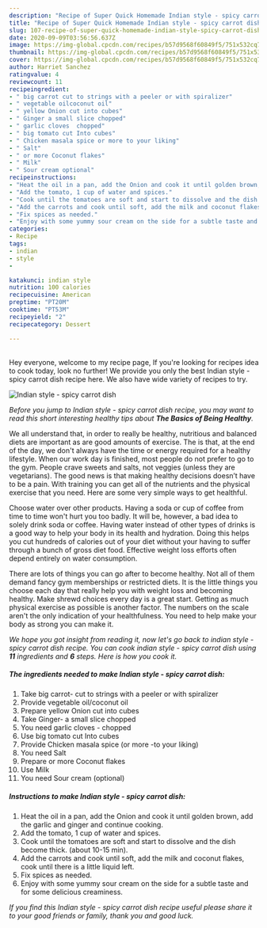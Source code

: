```yaml
---
description: "Recipe of Super Quick Homemade Indian style - spicy carrot dish"
title: "Recipe of Super Quick Homemade Indian style - spicy carrot dish"
slug: 107-recipe-of-super-quick-homemade-indian-style-spicy-carrot-dish
date: 2020-09-09T03:56:56.637Z
image: https://img-global.cpcdn.com/recipes/b57d9568f60849f5/751x532cq70/indian-style-spicy-carrot-dish-recipe-main-photo.jpg
thumbnail: https://img-global.cpcdn.com/recipes/b57d9568f60849f5/751x532cq70/indian-style-spicy-carrot-dish-recipe-main-photo.jpg
cover: https://img-global.cpcdn.com/recipes/b57d9568f60849f5/751x532cq70/indian-style-spicy-carrot-dish-recipe-main-photo.jpg
author: Harriet Sanchez
ratingvalue: 4
reviewcount: 11
recipeingredient:
- " big carrot cut to strings with a peeler or with spiralizer"
- " vegetable oilcoconut oil"
- " yellow Onion cut into cubes"
- " Ginger a small slice chopped"
- " garlic cloves  chopped"
- " big tomato cut Into cubes"
- " Chicken masala spice or more to your liking"
- " Salt"
- " or more Coconut flakes"
- " Milk"
- " Sour cream optional"
recipeinstructions:
- "Heat the oil in a pan, add the Onion and cook it until golden brown, add the garlic and ginger and continue cooking."
- "Add the tomato, 1 cup of water and spices."
- "Cook until the tomatoes are soft and start to dissolve and the dish become thick. (about 10-15 min)."
- "Add the carrots and cook until soft, add the milk and coconut flakes, cook until there is a little liquid left."
- "Fix spices as needed."
- "Enjoy with some yummy sour cream on the side for a subtle taste and for some delicious creaminess."
categories:
- Recipe
tags:
- indian
- style
- 

katakunci: indian style  
nutrition: 100 calories
recipecuisine: American
preptime: "PT20M"
cooktime: "PT53M"
recipeyield: "2"
recipecategory: Dessert

---
```

<br>
Hey everyone, welcome to my recipe page, If you're looking for recipes idea to cook today, look no further! We provide you only the best Indian style - spicy carrot dish recipe here. We also have wide variety of recipes to try.
<br>


![Indian style - spicy carrot dish](https://img-global.cpcdn.com/recipes/b57d9568f60849f5/751x532cq70/indian-style-spicy-carrot-dish-recipe-main-photo.jpg)

<i>Before you jump to Indian style - spicy carrot dish recipe, you may want to read this short interesting healthy tips about <strong>The Basics of Being Healthy</strong>.</i>

We all understand that, in order to really be healthy, nutritious and balanced diets are important as are good amounts of exercise. The  is that, at the end of the day, we don't always have the time or energy required for a healthy lifestyle. When our work day is finished, most people do not prefer to go to the gym. People crave sweets and salts, not veggies (unless they are vegetarians). The good news is that making healthy decisions doesn’t have to be a pain. With training you can get all of the nutrients and the physical exercise that you need. Here are some very simple ways to get healthful.

Choose water over other products. Having a soda or cup of coffee from time to time won't hurt you too badly. It will be, however, a bad idea to solely drink soda or coffee. Having water instead of other types of drinks is a good way to help your body in its health and hydration. Doing this helps you cut hundreds of calories out of your diet without your having to suffer through a bunch of gross diet food. Effective weight loss efforts often depend entirely on water consumption.

There are lots of things you can go after to become healthy. Not all of them demand fancy gym memberships or restricted diets. It is the little things you choose each day that really help you with weight loss and becoming healthy. Make shrewd choices every day is a great start. Getting as much physical exercise as possible is another factor. The numbers on the scale aren't the only indication of your healthfulness. You need to help make your body as strong you can make it. 


<i>We hope you got insight from reading it, now let's go back to indian style - spicy carrot dish recipe. You can cook indian style - spicy carrot dish using <strong>11</strong> ingredients and <strong>6</strong> steps. Here is how you cook it.
</i>

##### The ingredients needed to make Indian style - spicy carrot dish:

1. Take  big carrot- cut to strings with a peeler or with spiralizer
1. Provide  vegetable oil/coconut oil
1. Prepare  yellow Onion cut into cubes
1. Take  Ginger- a small slice chopped
1. You need  garlic cloves - chopped
1. Use  big tomato cut Into cubes
1. Provide  Chicken masala spice (or more -to your liking)
1. You need  Salt
1. Prepare  or more Coconut flakes
1. Use  Milk
1. You need  Sour cream (optional)


##### Instructions to make Indian style - spicy carrot dish:

1. Heat the oil in a pan, add the Onion and cook it until golden brown, add the garlic and ginger and continue cooking.
1. Add the tomato, 1 cup of water and spices.
1. Cook until the tomatoes are soft and start to dissolve and the dish become thick. (about 10-15 min).
1. Add the carrots and cook until soft, add the milk and coconut flakes, cook until there is a little liquid left.
1. Fix spices as needed.
1. Enjoy with some yummy sour cream on the side for a subtle taste and for some delicious creaminess.


<i>If you find this Indian style - spicy carrot dish recipe useful please share it to your good friends or family, thank you and good luck.</i>
